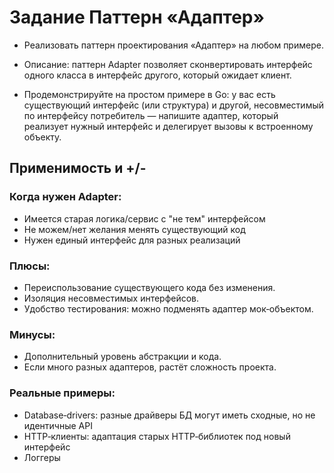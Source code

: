# Задание Паттерн «Адаптер»

- Реализовать паттерн проектирования «Адаптер» на любом примере.

- Описание: паттерн Adapter позволяет сконвертировать интерфейс одного класса в интерфейс другого, который ожидает клиент.

- Продемонстрируйте на простом примере в Go: у вас есть существующий интерфейс (или структура) и другой, несовместимый по интерфейсу потребитель — напишите адаптер, который реализует нужный интерфейс и делегирует вызовы к встроенному объекту.




## Применимость и +/-

### Когда нужен Adapter:
- Имеется старая логика/сервис с "не тем" интерфейсом
- Не можем/нет желания менять существующий код
- Нужен единый интерфейс для разных реализаций


### Плюсы:
- Переиспользование существующего кода без изменения.
- Изоляция несовместимых интерфейсов.
- Удобство тестирования: можно подменять адаптер мок‑объектом.

### Минусы:
- Дополнительный уровень абстракции и кода.
- Если много разных адаптеров, растёт сложность проекта.


### Реальные примеры:
- Database‑drivers: разные драйверы БД могут иметь сходные, но не идентичные API
- HTTP‑клиенты: адаптация старых HTTP‑библиотек под новый интерфейс
- Логгеры